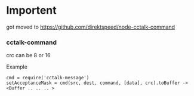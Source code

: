 # Importent
got moved to https://github.com/direktspeed/node-cctalk-command
### cctalk-command
crc can be 8 or 16


Example
```
cmd = require('cctalk-message')
setAcceptanceMask = cmd(src, dest, command, [data], crc).toBuffer -> <Buffer .. .. .. >

```
